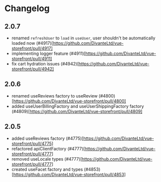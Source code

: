 # Changelog

## 2.0.7

- renamed `refreshUser` to `load` in `useUser`, user shouldn't be automatically loaded now (#4917)[https://github.com/DivanteLtd/vue-storefront/pull/4917]
- implementing logger feature (#4911)[https://github.com/DivanteLtd/vue-storefront/pull/4911]
- fix cart hydration issues (#4942)[https://github.com/DivanteLtd/vue-storefront/pull/4942]

## 2.0.6

- renamed useReviews factory to useReview (#4800)[https://github.com/DivanteLtd/vue-storefront/pull/4800]
- added useUserBillingFactory and useUserShippingFactory factory (#4809)[https://github.com/DivanteLtd/vue-storefront/pull/4809]

## 2.0.5

- added useReviews factory (#4775)[https://github.com/DivanteLtd/vue-storefront/pull/4775]
- refactored apiClientFactory (#4777)[https://github.com/DivanteLtd/vue-storefront/pull/4777]
- removed useLocale types (#4777)[https://github.com/DivanteLtd/vue-storefront/pull/4777]
- created useFacet factory and types (#4853)[https://github.com/DivanteLtd/vue-storefront/pull/4853]
